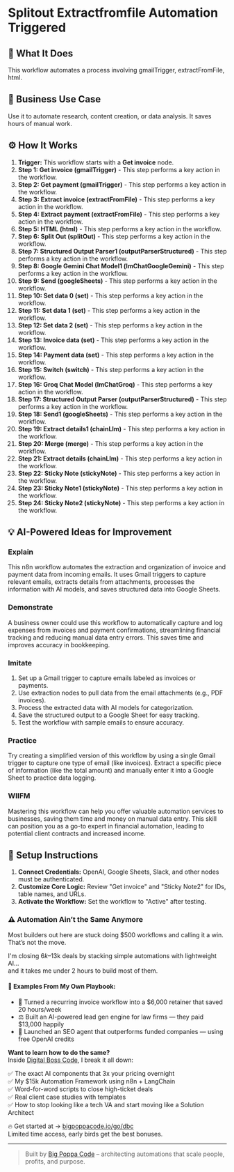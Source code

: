 # Splitout Extractfromfile Automation Triggered

## 🚀 What It Does
This workflow automates a process involving gmailTrigger, extractFromFile, html.

## 💼 Business Use Case
Use it to automate research, content creation, or data analysis. It saves hours of manual work.

## ⚙️ How It Works
1.  **Trigger:** This workflow starts with a **Get invoice** node.
2. **Step 1: Get invoice (gmailTrigger)** - This step performs a key action in the workflow.
3. **Step 2: Get payment (gmailTrigger)** - This step performs a key action in the workflow.
4. **Step 3: Extract invoice (extractFromFile)** - This step performs a key action in the workflow.
5. **Step 4: Extract payment (extractFromFile)** - This step performs a key action in the workflow.
6. **Step 5: HTML (html)** - This step performs a key action in the workflow.
7. **Step 6: Split Out (splitOut)** - This step performs a key action in the workflow.
8. **Step 7: Structured Output Parser1 (outputParserStructured)** - This step performs a key action in the workflow.
9. **Step 8: Google Gemini Chat Model1 (lmChatGoogleGemini)** - This step performs a key action in the workflow.
10. **Step 9: Send (googleSheets)** - This step performs a key action in the workflow.
11. **Step 10: Set data 0 (set)** - This step performs a key action in the workflow.
12. **Step 11: Set data 1 (set)** - This step performs a key action in the workflow.
13. **Step 12: Set data 2 (set)** - This step performs a key action in the workflow.
14. **Step 13: Invoice data (set)** - This step performs a key action in the workflow.
15. **Step 14: Payment data (set)** - This step performs a key action in the workflow.
16. **Step 15: Switch (switch)** - This step performs a key action in the workflow.
17. **Step 16: Groq Chat Model (lmChatGroq)** - This step performs a key action in the workflow.
18. **Step 17: Structured Output Parser (outputParserStructured)** - This step performs a key action in the workflow.
19. **Step 18: Send1 (googleSheets)** - This step performs a key action in the workflow.
20. **Step 19: Extract details1 (chainLlm)** - This step performs a key action in the workflow.
21. **Step 20: Merge (merge)** - This step performs a key action in the workflow.
22. **Step 21: Extract details (chainLlm)** - This step performs a key action in the workflow.
23. **Step 22: Sticky Note (stickyNote)** - This step performs a key action in the workflow.
24. **Step 23: Sticky Note1 (stickyNote)** - This step performs a key action in the workflow.
25. **Step 24: Sticky Note2 (stickyNote)** - This step performs a key action in the workflow.

## 💡 AI-Powered Ideas for Improvement
### Explain
This n8n workflow automates the extraction and organization of invoice and payment data from incoming emails. It uses Gmail triggers to capture relevant emails, extracts details from attachments, processes the information with AI models, and saves structured data into Google Sheets.

### Demonstrate
A business owner could use this workflow to automatically capture and log expenses from invoices and payment confirmations, streamlining financial tracking and reducing manual data entry errors. This saves time and improves accuracy in bookkeeping.

### Imitate
1. Set up a Gmail trigger to capture emails labeled as invoices or payments.
2. Use extraction nodes to pull data from the email attachments (e.g., PDF invoices).
3. Process the extracted data with AI models for categorization.
4. Save the structured output to a Google Sheet for easy tracking.
5. Test the workflow with sample emails to ensure accuracy.

### Practice
Try creating a simplified version of this workflow by using a single Gmail trigger to capture one type of email (like invoices). Extract a specific piece of information (like the total amount) and manually enter it into a Google Sheet to practice data logging.

### WIIFM
Mastering this workflow can help you offer valuable automation services to businesses, saving them time and money on manual data entry. This skill can position you as a go-to expert in financial automation, leading to potential client contracts and increased income.

## 🔧 Setup Instructions
1. **Connect Credentials:** OpenAI, Google Sheets, Slack, and other nodes must be authenticated.
2. **Customize Core Logic:** Review "Get invoice" and "Sticky Note2" for IDs, table names, and URLs.
3. **Activate the Workflow:** Set the workflow to "Active" after testing.

### ⚠️ Automation Ain’t the Same Anymore

Most builders out here are stuck doing $500 workflows and calling it a win.  
That’s not the move.  

I'm closing $6k–$13k deals by stacking simple automations with lightweight AI...  
and it takes me under 2 hours to build most of them.

#### 🧠 Examples From My Own Playbook:
- 🔁 Turned a recurring invoice workflow into a $6,000 retainer that saved 20 hours/week  
- ⚖️ Built an AI-powered lead gen engine for law firms — they paid $13,000 happily  
- 🚀 Launched an SEO agent that outperforms funded companies — using free OpenAI credits  

**Want to learn how to do the same?**  
Inside [Digital Boss Code](https://bigpoppacode.io/go/dbc), I break it all down:

✅ The exact AI components that 3x your pricing overnight  
✅ My $15k Automation Framework using n8n + LangChain  
✅ Word-for-word scripts to close high-ticket deals  
✅ Real client case studies with templates  
✅ How to stop looking like a tech VA and start moving like a Solution Architect  

🔥 Get started at → [bigpoppacode.io/go/dbc](https://bigpoppacode.io/go/dbc)  
Limited time access, early birds get the best bonuses.

---
> Built by [Big Poppa Code](https://bigpoppacode.io) – architecting automations that scale people, profits, and purpose.

